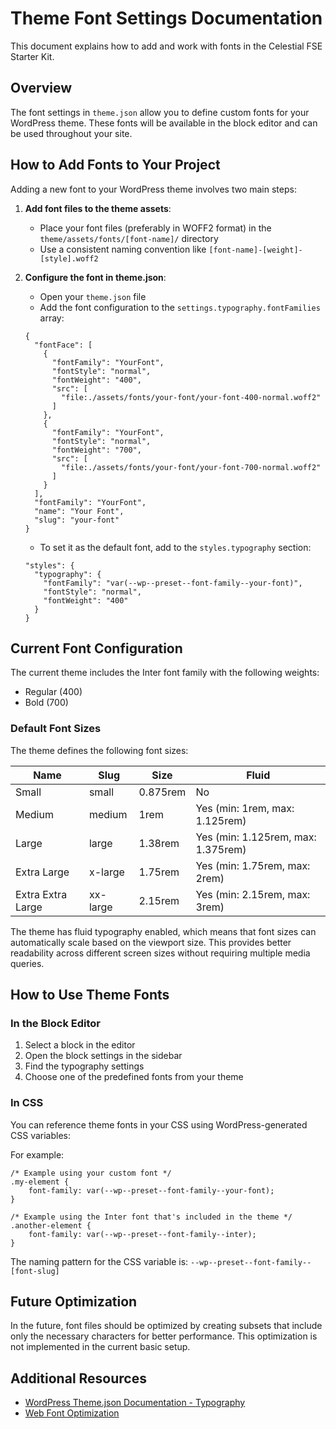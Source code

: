 # Theme Font Settings Documentation

This document explains how to add and work with fonts in the Celestial FSE Starter Kit.

## Overview

The font settings in `theme.json` allow you to define custom fonts for your WordPress theme. These fonts will be available in the block editor and can be used throughout your site.

## How to Add Fonts to Your Project

Adding a new font to your WordPress theme involves two main steps:

1. **Add font files to the theme assets**:
   - Place your font files (preferably in WOFF2 format) in the `theme/assets/fonts/[font-name]/` directory
   - Use a consistent naming convention like `[font-name]-[weight]-[style].woff2`

2. **Configure the font in theme.json**:
   - Open your `theme.json` file
   - Add the font configuration to the `settings.typography.fontFamilies` array:

   ```
   {
     "fontFace": [
       {
         "fontFamily": "YourFont",
         "fontStyle": "normal",
         "fontWeight": "400",
         "src": [
           "file:./assets/fonts/your-font/your-font-400-normal.woff2"
         ]
       },
       {
         "fontFamily": "YourFont",
         "fontStyle": "normal",
         "fontWeight": "700",
         "src": [
           "file:./assets/fonts/your-font/your-font-700-normal.woff2"
         ]
       }
     ],
     "fontFamily": "YourFont",
     "name": "Your Font",
     "slug": "your-font"
   }
   ```

   - To set it as the default font, add to the `styles.typography` section:

   ```
   "styles": {
     "typography": {
       "fontFamily": "var(--wp--preset--font-family--your-font)",
       "fontStyle": "normal",
       "fontWeight": "400"
     }
   }
   ```

## Current Font Configuration

The current theme includes the Inter font family with the following weights:
- Regular (400)
- Bold (700)

### Default Font Sizes

The theme defines the following font sizes:

| Name | Slug | Size | Fluid |
|------|------|------|-------|
| Small | small | 0.875rem | No |
| Medium | medium | 1rem | Yes (min: 1rem, max: 1.125rem) |
| Large | large | 1.38rem | Yes (min: 1.125rem, max: 1.375rem) |
| Extra Large | x-large | 1.75rem | Yes (min: 1.75rem, max: 2rem) |
| Extra Extra Large | xx-large | 2.15rem | Yes (min: 2.15rem, max: 3rem) |

The theme has fluid typography enabled, which means that font sizes can automatically scale based on the viewport size. This provides better readability across different screen sizes without requiring multiple media queries.

## How to Use Theme Fonts

### In the Block Editor

1. Select a block in the editor
2. Open the block settings in the sidebar
3. Find the typography settings
4. Choose one of the predefined fonts from your theme

### In CSS

You can reference theme fonts in your CSS using WordPress-generated CSS variables:

For example:

```
/* Example using your custom font */
.my-element {
    font-family: var(--wp--preset--font-family--your-font);
}

/* Example using the Inter font that's included in the theme */
.another-element {
    font-family: var(--wp--preset--font-family--inter);
}
```

The naming pattern for the CSS variable is: `--wp--preset--font-family--[font-slug]`

## Future Optimization

In the future, font files should be optimized by creating subsets that include only the necessary characters for better performance. This optimization is not implemented in the current basic setup.

## Additional Resources

- [WordPress Theme.json Documentation - Typography](https://developer.wordpress.org/themes/global-settings-and-styles/settings/typography/)
- [Web Font Optimization](https://web.dev/articles/optimize-webfont-loading)
